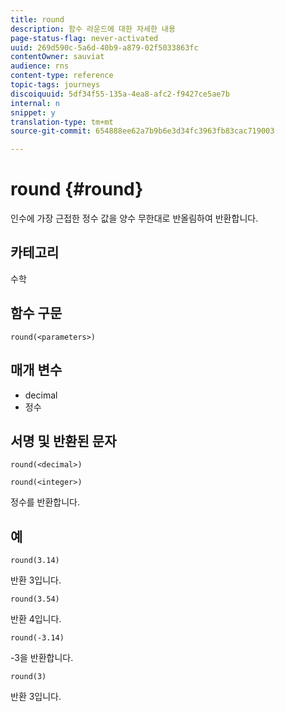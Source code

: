 ```yaml
---
title: round
description: 함수 라운드에 대한 자세한 내용
page-status-flag: never-activated
uuid: 269d590c-5a6d-40b9-a879-02f5033863fc
contentOwner: sauviat
audience: rns
content-type: reference
topic-tags: journeys
discoiquuid: 5df34f55-135a-4ea8-afc2-f9427ce5ae7b
internal: n
snippet: y
translation-type: tm+mt
source-git-commit: 654888ee62a7b9b6e3d34fc3963fb83cac719003

---
```



# round {#round}

인수에 가장 근접한 정수 값을 양수 무한대로 반올림하여 반환합니다.

## 카테고리

수학

## 함수 구문

`round(<parameters>)`

## 매개 변수

* decimal
* 정수

## 서명 및 반환된 문자

`round(<decimal>)`

`round(<integer>)`

정수를 반환합니다.

## 예

`round(3.14)`

반환 3입니다.

`round(3.54)`

반환 4입니다.

`round(-3.14)`

-3을 반환합니다.

`round(3)`

반환 3입니다.
